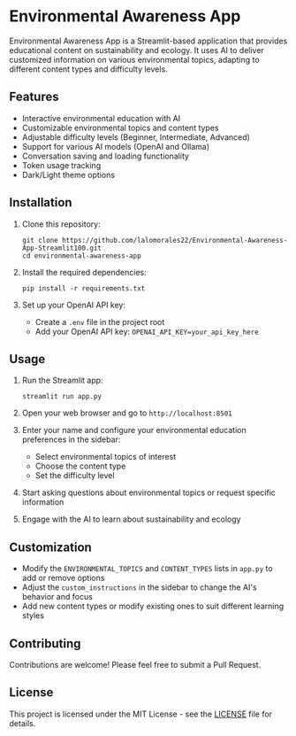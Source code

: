 # Environmental Awareness App

Environmental Awareness App is a Streamlit-based application that provides educational content on sustainability and ecology. It uses AI to deliver customized information on various environmental topics, adapting to different content types and difficulty levels.

## Features

- Interactive environmental education with AI
- Customizable environmental topics and content types
- Adjustable difficulty levels (Beginner, Intermediate, Advanced)
- Support for various AI models (OpenAI and Ollama)
- Conversation saving and loading functionality
- Token usage tracking
- Dark/Light theme options

## Installation

1. Clone this repository:
   ```
   git clone https://github.com/lalomorales22/Environmental-Awareness-App-Streamlit100.git
   cd environmental-awareness-app
   ```

2. Install the required dependencies:
   ```
   pip install -r requirements.txt
   ```

3. Set up your OpenAI API key:
   - Create a `.env` file in the project root
   - Add your OpenAI API key: `OPENAI_API_KEY=your_api_key_here`

## Usage

1. Run the Streamlit app:
   ```
   streamlit run app.py
   ```

2. Open your web browser and go to `http://localhost:8501`

3. Enter your name and configure your environmental education preferences in the sidebar:
   - Select environmental topics of interest
   - Choose the content type
   - Set the difficulty level

4. Start asking questions about environmental topics or request specific information

5. Engage with the AI to learn about sustainability and ecology

## Customization

- Modify the `ENVIRONMENTAL_TOPICS` and `CONTENT_TYPES` lists in `app.py` to add or remove options
- Adjust the `custom_instructions` in the sidebar to change the AI's behavior and focus
- Add new content types or modify existing ones to suit different learning styles

## Contributing

Contributions are welcome! Please feel free to submit a Pull Request.

## License

This project is licensed under the MIT License - see the [LICENSE](LICENSE) file for details.
